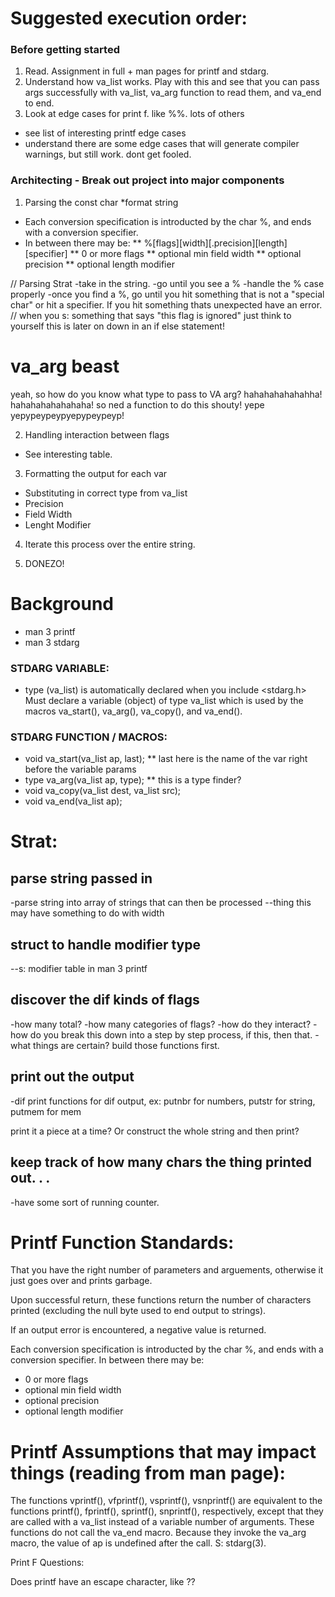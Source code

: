 # Suggested execution order:

### Before getting started
1. Read.  Assignment in full + man pages for printf and stdarg.
2. Understand how va_list works.  Play with this and see that you can pass args
successfully with va_list, va_arg function to read them, and va_end to end.
3. Look at edge cases for print f.  like %%.  lots of others
* see list of interesting printf edge cases
* understand there are some edge cases that will generate compiler warnings, but
still work.  dont get fooled.

### Architecting - Break out project into major components

1. Parsing the const char *format string
* Each conversion specification is introducted by the char %, and ends with
a conversion specifier.
* In between there may be:
** %[flags][width][.precision][length][specifier]
** 0 or more flags
** optional min field width
** optional precision
** optional length modifier

// Parsing Strat
-take in the string.
-go until you see a %
-handle the % case properly
-once you find a %, go until you hit something that is not a "special char"
or hit a specifier.  If you hit something thats unexpected have an error.
// when you s: something that says "this flag is ignored" just think to yourself
this is later on down in an if else statement!

# va_arg beast
yeah, so how do you know what type to pass to VA arg?  hahahahahahahha!
hahahahahahahaha!
so ned a function to do this shouty!  yepe yepypeypeypyepypeypeyp!



2. Handling interaction between flags
* See interesting table.

3. Formatting the output for each var
* Substituting in correct type from va_list
* Precision
* Field Width
* Lenght Modifier

4. Iterate this process over the entire string.

5. DONEZO!

# Background

* man 3 printf
* man 3 stdarg

### STDARG VARIABLE:
* type (va_list) is automatically declared when you include <stdarg.h>
Must declare a variable (object) of type va_list which is used by the macros va_start(), va_arg(), va_copy(), and va_end().

### STDARG FUNCTION / MACROS:
* void va_start(va_list ap, last);
** last here is the name of the var right before the variable params
* type va_arg(va_list ap, type);
** this is a type finder?
* void va_copy(va_list dest, va_list src);
* void va_end(va_list ap);

# Strat:

## parse string passed in
-parse string into array of strings that can then be processed
--thing this may have something to do with width

## struct to handle modifier type
--s: modifier table in man 3 printf

## discover the dif kinds of flags
-how many total?
-how many categories of flags?
-how do they interact?
-how do you break this down into a step by step process, if this, then that.
-what things are certain?  build those functions first.

## print out the output
-dif print functions for dif output,
ex: putnbr for numbers, putstr for string, putmem for mem


print it a piece at a time?  Or construct the whole string and then print?

## keep track of how many chars the thing printed out. . .
-have some sort of running counter.

# Printf Function Standards:
That you have the right number of parameters and arguements, otherwise it just goes over and prints garbage.

Upon successful return, these functions return the number of characters printed (excluding the null byte used to end output to strings).

If an output error is encountered, a negative value is returned.

Each conversion specification is introducted by the char %, and ends with
a conversion specifier.  In between there may be:
* 0 or more flags
* optional min field width
* optional precision
* optional length modifier

# Printf Assumptions that may impact things (reading from man page):
The functions vprintf(), vfprintf(), vsprintf(), vsnprintf() are equivalent to the functions printf(), fprintf(), sprintf(), snprintf(), respectively, except that they are called with a va_list instead of a variable number of arguments. These functions do not call the va_end macro. Because they invoke the va_arg macro, the value of ap is undefined after the call. S: stdarg(3).

Print F Questions:

Does printf have an escape character, like \??


